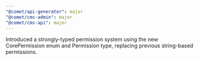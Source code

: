 ```yaml
---
"@comet/api-generator": major
"@comet/cms-admin": major
"@comet/cms-api": major
---
```


Introduced a strongly-typed permission system using the new CorePermission enum and Permission type, replacing previous string-based permissions.
